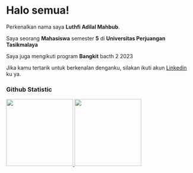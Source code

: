 # Halo semua! 

Perkenalkan nama saya **Luthfi Adilal Mahbub**.<br>

Saya seorang **Mahasiswa** semester **5** di **Universitas Perjuangan Tasikmalaya**

Saya juga mengikuti program **Bangkit** bacth 2 2023

Jika kamu tertarik untuk berkenalan denganku, silakan ikuti akun [Linkedin](https://www.linkedin.com/in/luthfiadilalmahbub/) ku ya.

### Github Statistic
<p align="left">
<a href="https://github.com/luthfiadilal">
  <img height="180em" src="https://github-readme-stats-eight-theta.vercel.app/api?username=luthfiadilal&show_icons=true&theme=algolia&include_all_commits=true&count_private=true"/>
  <img height="180em" src="https://github-readme-stats-eight-theta.vercel.app/api/top-langs/?username=luthfiadilal&layout=compact&layout=compact&theme=algolia"/>
</a>
</p>
